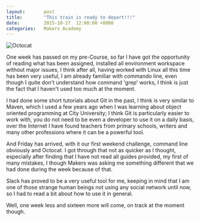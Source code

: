 ```yaml
---
layout:       post
title:        "This train is ready to depart!!!"
date:         2015-10-27  12:00:00 +0000
categories:   Makers Academy
---
```


<img
  src="https://www.dropbox.com/s/71h2dhkstlqzoxa/Octocat.jpg?dl=1"
  alt="Octocat">

One week has passed on my pre-Course, so far I have got the opportunity of reading what has been assigned, installed all environment workspace without major issues, I think after all, having worked with Linux all this time has been very useful, I am already familiar with commando line, even though I quite don't understand how command 'grep' works, I think is just the fact that I haven't used too much at the moment.

I had done some short tutorials about Git in the past, I think is very similar to Maven, which I used a few years ago when I was learning about object oriented programming at City University; I think Git is particularly easier to work with, you do not need to be even a developer to use it on a daily basis, over the Internet I have found teachers from primary schools, writers and many other professions where it can be a powerful tool.

And Friday has arrived, with it our first weekend challenge, command line obviously and Octocat. I got through that not as quicker as I thought, especially after finding that I have not read all guides provided, my first of many mistakes, I though Makers was asking me something different that we had done during the week because of that.

Slack has proved to be a very useful tool for me, keeping in mind that I am one of those strange human beings not using any social network until now, so I had to read a bit about how to use it in general.

Well, one week less and sixteen more will come, on track at the moment though.
